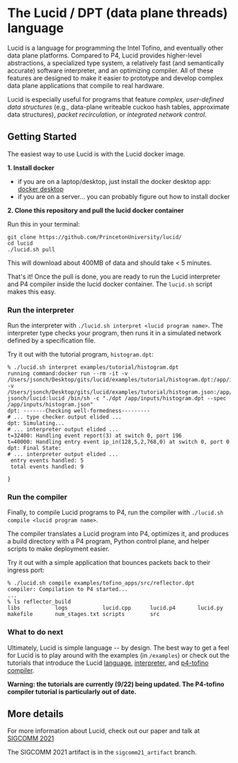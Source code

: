 # The Lucid / DPT (data plane threads) language

Lucid is a language for programming the Intel Tofino, and eventually other data plane platforms. Compared to P4, Lucid provides higher-level abstractions, a specialized type system, a relatively fast (and semantically accurate) software interpreter, and an optimizing compiler. All of these features are designed to make it easier to prototype and develop complex data plane applications that compile to real hardware. 

Lucid is especially useful for programs that feature *complex, user-defined data structures* (e.g., data-plane writeable cuckoo hash tables, approximate data structures), *packet recirculation*, or *integrated network control*.

## Getting Started

The easiest way to use Lucid is with the Lucid docker image.

**1. Install docker**
  - if you are on a laptop/desktop, just install the docker desktop app: [docker desktop](https://www.docker.com/products/docker-desktop/)
  - if you are on a server... you can probably figure out how to install docker

**2. Clone this repository and pull the lucid docker container**

Run this in your terminal:
```
git clone https://github.com/PrincetonUniversity/lucid/
cd lucid
./lucid.sh pull
```

This will download about 400MB of data and should take < 5 minutes. 

That's it! Once the pull is done, you are ready to run the Lucid interpreter and P4 compiler inside the lucid docker container. The `lucid.sh` script makes this easy.

### Run the interpreter

Run the interpreter with `./lucid.sh interpret <lucid program name>`. The interpreter type checks your program, then runs it in a simulated network defined by a specification file. 

Try it out with the tutorial program, `histogram.dpt`:
```
% ./lucid.sh interpret examples/tutorial/histogram.dpt 
running command:docker run --rm -it -v /Users/jsonch/Desktop/gits/lucid/examples/tutorial/histogram.dpt:/app/inputs/histogram.dpt -v /Users/jsonch/Desktop/gits/lucid/examples/tutorial/histogram.json:/app/inputs/histogram.json jsonch/lucid:lucid /bin/sh -c "./dpt /app/inputs/histogram.dpt --spec /app/inputs/histogram.json"
dpt: -------Checking well-formedness---------
# ... type checker output elided ...
dpt: Simulating...
# ... interpreter output elided ...
t=32400: Handling event report(3) at switch 0, port 196
t=40000: Handling entry event ip_in(128,5,2,768,0) at switch 0, port 0
dpt: Final State:
# ... interpreter output elided ...
 entry events handled: 5
 total events handled: 9

}
``` 

### Run the compiler

Finally, to compile Lucid programs to P4, run the compiler with `./lucid.sh compile <lucid program name>`.

The compiler translates a Lucid program into P4, optimizes it, and produces a build directory with a P4 program, Python control plane, and helper scripts to make deployment easier. 

Try it out with a simple application that bounces packets back to their ingress port:

```
% ./lucid.sh compile examples/tofino_apps/src/reflector.dpt                            
compiler: Compilation to P4 started...
...
% ls reflector_build                                       
libs           logs           lucid.cpp      lucid.p4       lucid.py       makefile       num_stages.txt scripts        src
```

### What to do next

Ultimately, Lucid is simple language -- by design. The best way to get a feel for Lucid is to play around with the examples (in `/examples`) or check out the tutorials that introduce the Lucid [language](docs/tutorial_language.md), [interpreter](docs/tutorial_interpreter.md), and [p4-tofino compiler](docs/tutorial_compiler.md).

**Warning: the tutorials are currently (9/22) being updated. The P4-tofino compiler tutorial is particularly out of date.**


## More details
For more information about Lucid, check out our paper and talk at [SIGCOMM 2021](https://conferences.sigcomm.org/sigcomm/2021/program.html)

The SIGCOMM 2021 artifact is in the ``sigcomm21_artifact`` branch.
